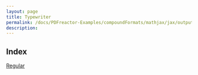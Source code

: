 ```yaml
---
layout: page
title: Typewriter
permalink: /docs/PDFreactor-Examples/compoundFormats/mathjax/jax/output/SVG/fonts/TeX/Typewriter/
description: 
---
```


## Index
<div class="boxes">
                            <a href="/compare.html2pdf.tools/docs/PDFreactor-Examples/compoundFormats/mathjax/jax/output/SVG/fonts/TeX/Typewriter/Regular/">
                                Regular
                            </a>
</div>


